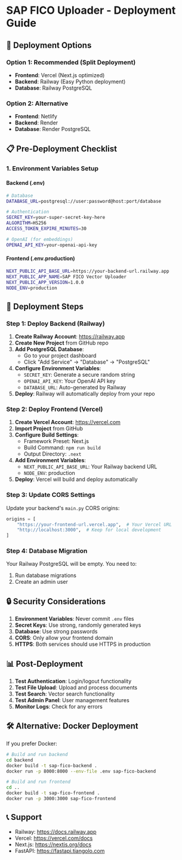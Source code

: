 # SAP FICO Uploader - Deployment Guide

## 🚀 Deployment Options

### Option 1: Recommended (Split Deployment)
- **Frontend**: Vercel (Next.js optimized)
- **Backend**: Railway (Easy Python deployment)
- **Database**: Railway PostgreSQL

### Option 2: Alternative
- **Frontend**: Netlify
- **Backend**: Render
- **Database**: Render PostgreSQL

## 📋 Pre-Deployment Checklist

### 1. Environment Variables Setup

#### Backend (.env)
```bash
# Database
DATABASE_URL=postgresql://user:password@host:port/database

# Authentication
SECRET_KEY=your-super-secret-key-here
ALGORITHM=HS256
ACCESS_TOKEN_EXPIRE_MINUTES=30

# OpenAI (for embeddings)
OPENAI_API_KEY=your-openai-api-key
```

#### Frontend (.env.production)
```bash
NEXT_PUBLIC_API_BASE_URL=https://your-backend-url.railway.app
NEXT_PUBLIC_APP_NAME=SAP FICO Vector Uploader
NEXT_PUBLIC_APP_VERSION=1.0.0
NODE_ENV=production
```

## 🔧 Deployment Steps

### Step 1: Deploy Backend (Railway)

1. **Create Railway Account**: https://railway.app
2. **Create New Project** from GitHub repo
3. **Add PostgreSQL Database**:
   - Go to your project dashboard
   - Click "Add Service" → "Database" → "PostgreSQL"
4. **Configure Environment Variables**:
   - `SECRET_KEY`: Generate a secure random string
   - `OPENAI_API_KEY`: Your OpenAI API key
   - `DATABASE_URL`: Auto-generated by Railway
5. **Deploy**: Railway will automatically deploy from your repo

### Step 2: Deploy Frontend (Vercel)

1. **Create Vercel Account**: https://vercel.com
2. **Import Project** from GitHub
3. **Configure Build Settings**:
   - Framework Preset: Next.js
   - Build Command: `npm run build`
   - Output Directory: `.next`
4. **Add Environment Variables**:
   - `NEXT_PUBLIC_API_BASE_URL`: Your Railway backend URL
   - `NODE_ENV`: production
5. **Deploy**: Vercel will build and deploy automatically

### Step 3: Update CORS Settings

Update your backend's `main.py` CORS origins:
```python
origins = [
    "https://your-frontend-url.vercel.app",  # Your Vercel URL
    "http://localhost:3000",  # Keep for local development
]
```

### Step 4: Database Migration

Your Railway PostgreSQL will be empty. You need to:
1. Run database migrations
2. Create an admin user

## 🔒 Security Considerations

1. **Environment Variables**: Never commit `.env` files
2. **Secret Keys**: Use strong, randomly generated keys
3. **Database**: Use strong passwords
4. **CORS**: Only allow your frontend domain
5. **HTTPS**: Both services should use HTTPS in production

## 📊 Post-Deployment

1. **Test Authentication**: Login/logout functionality
2. **Test File Upload**: Upload and process documents
3. **Test Search**: Vector search functionality
4. **Test Admin Panel**: User management features
5. **Monitor Logs**: Check for any errors

## 🛠️ Alternative: Docker Deployment

If you prefer Docker:

```bash
# Build and run backend
cd backend
docker build -t sap-fico-backend .
docker run -p 8000:8000 --env-file .env sap-fico-backend

# Build and run frontend
cd ..
docker build -t sap-fico-frontend .
docker run -p 3000:3000 sap-fico-frontend
```

## 📞 Support

- Railway: https://docs.railway.app
- Vercel: https://vercel.com/docs
- Next.js: https://nextjs.org/docs
- FastAPI: https://fastapi.tiangolo.com
